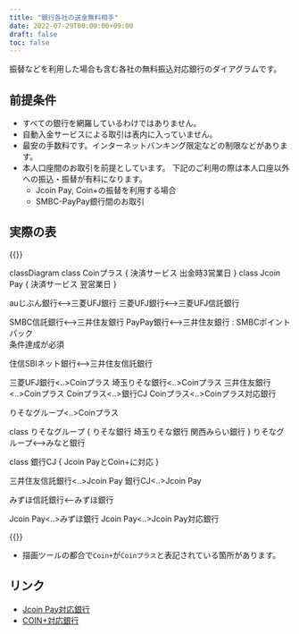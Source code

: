 ```yaml
---
title: "銀行各社の送金無料相手"
date: 2022-07-29T00:00:00+09:00
draft: false
toc: false
---
```


振替などを利用した場合も含む各社の無料振込対応銀行のダイアグラムです。

## 前提条件

- すべての銀行を網羅しているわけではありません。
- 自動入金サービスによる取引は表内に入っていません。
- 最安の手数料です。インターネットバンキング限定などの制限などがあります。
- 本人口座間のお取引を前提としています。
  下記のご利用の際は本人口座以外への振込・振替が有料になります。
  - Jcoin Pay, Coin+の振替を利用する場合
  - SMBC-PayPay銀行間のお取引

## 実際の表

{{<mermaid align="center">}}

classDiagram
  class Coinプラス {
    決済サービス
    出金時3営業日
  }
  class Jcoin Pay {
    決済サービス
    翌営業日
  }

  auじぶん銀行<-->三菱UFJ銀行
  三菱UFJ銀行<-->三菱UFJ信託銀行

  SMBC信託銀行<-->三井住友銀行
  PayPay銀行<-->三井住友銀行 : SMBCポイントパック<br/>条件達成が必須

  住信SBIネット銀行<-->三井住友信託銀行

  三菱UFJ銀行<..>Coinプラス
  埼玉りそな銀行<..>Coinプラス
  三井住友銀行<..>Coinプラス
  Coinプラス<..>銀行CJ
  Coinプラス<..>Coinプラス対応銀行

  りそなグループ<..>Coinプラス

  class りそなグループ {
    りそな銀行
    埼玉りそな銀行
    関西みらい銀行
  }
  りそなグループ<-->みなと銀行

  class 銀行CJ {
    Jcoin PayとCoin+に対応
  }

  三井住友信託銀行<..>Jcoin Pay
  銀行CJ<..>Jcoin Pay

  みずほ信託銀行<--みずほ銀行

  Jcoin Pay<..>みずほ銀行
  Jcoin Pay<..>Jcoin Pay対応銀行


{{</mermaid >}}

- 描画ツールの都合で`Coin+`が`Coinプラス`と表記されている箇所があります。

## リンク

- [Jcoin Pay対応銀行](https://j-coin.jp/user/bank/)
- [COIN+対応銀行](https://faq.coinplus.jp/hc/ja/articles/4409252813721)